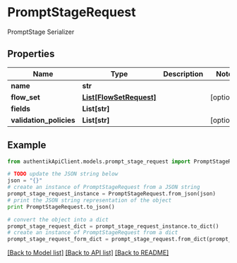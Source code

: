 # PromptStageRequest

PromptStage Serializer

## Properties
Name | Type | Description | Notes
------------ | ------------- | ------------- | -------------
**name** | **str** |  | 
**flow_set** | [**List[FlowSetRequest]**](FlowSetRequest.md) |  | [optional] 
**fields** | **List[str]** |  | 
**validation_policies** | **List[str]** |  | [optional] 

## Example

```python
from authentikApiClient.models.prompt_stage_request import PromptStageRequest

# TODO update the JSON string below
json = "{}"
# create an instance of PromptStageRequest from a JSON string
prompt_stage_request_instance = PromptStageRequest.from_json(json)
# print the JSON string representation of the object
print PromptStageRequest.to_json()

# convert the object into a dict
prompt_stage_request_dict = prompt_stage_request_instance.to_dict()
# create an instance of PromptStageRequest from a dict
prompt_stage_request_form_dict = prompt_stage_request.from_dict(prompt_stage_request_dict)
```
[[Back to Model list]](../README.md#documentation-for-models) [[Back to API list]](../README.md#documentation-for-api-endpoints) [[Back to README]](../README.md)


